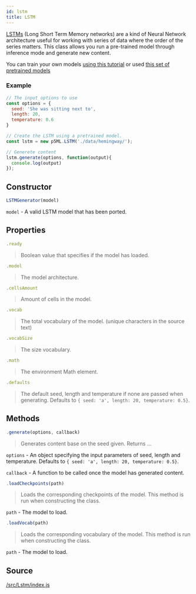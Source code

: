 ```yaml
---
id: lstm
title: LSTM
---
```


[LSTMs](https://colah.github.io/posts/2015-08-Understanding-LSTMs/) (Long Short Term Memory networks) are a kind of Neural Network architecture useful for working with series of data where the order of the series matters. This class allows you run a pre-trained model 
through inference mode and generate new content. 

You can train your own models [using this tutorial](training-LSTM.md) or used [this set of pretrained models](https://github.com/ITPNYU/ml5-js/tree/master/training/lstm)

### Example

```javascript
// The input options to use
const options = {
  seed: 'She was sitting next to',
  length: 20,
  temperature: 0.6
}

// Create the LSTM using a pretrained model.
const lstm = new p5ML.LSTM('./data/hemingway/');

// Generete content
lstm.generate(options, function(output){
  console.log(output)
});
```

## Constructor
  ```javascript
  LSTMGenerator(model)
  ```
  `model` - A valid LSTM model that has been ported.

## Properties

  ```javascript
  .ready
  ```
  > Boolean value that specifies if the model has loaded.

  ```javascript
  .model
  ```
  > The model architecture.

  ```javascript
  .cellsAmount
  ```
  > Amount of cells in the model.

  ```javascript
  .vocab
  ```
  > The total vocabulary of the model. (unique characters in the source text)

  ```javascript
  .vocabSize
  ```
  > The size vocabulary.

  ```javascript
  .math
  ```
  > The environment Math element.

  ```javascript
  .defaults
  ```
  > The default seed, length and temperature if none are passed when generating. Defaults to `{ seed: 'a', length: 20, temperature: 0.5}`.

## Methods

  ```javascript
  .generate(options, callback)
  ```
  > Generates content base on the seed given. Returns ...

  `options` -  An object specifying the input parameters of seed, length and temperature. Defaults to `{ seed: 'a', length: 20, temperature: 0.5}`.

  `callback` - A function to be called once the model has generated content.

  ```javascript
  .loadCheckpoints(path)
  ```
  > Loads the corresponding checkpoints of the model. This method is run when constructing the class.

  `path` - The model to load.

  ```javascript
  .loadVocab(path)
  ```
  > Loads the corresponding vocabulary of the model. This method is run when constructing the class.

  `path` - The model to load.
  
## Source

[/src/Lstm/index.js](https://github.com/ITPNYU/ml5-js/blob/master/src/Lstm/index.js)